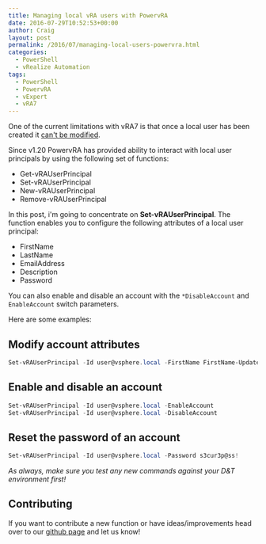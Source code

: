 ```yaml
---
title: Managing local vRA users with PowervRA
date: 2016-07-29T10:52:53+00:00
author: Craig
layout: post
permalink: /2016/07/managing-local-users-powervra.html
categories:
  - PowerShell
  - vRealize Automation
tags:
  - PowerShell
  - PowervRA
  - vExpert
  - vRA7
---
```

One of the current limitations with vRA7 is that once a local user has been created it [can't be modified](https://kb.vmware.com/selfservice/microsites/search.do?language=en_US&cmd=displayKC&externalId=2145439).

Since v1.20 PowervRA has provided ability to interact with local user principals by using the following set of functions:

* Get-vRAUserPrincipal
* Set-vRAUserPrincipal
* New-vRAUserPrincipal
* Remove-vRAUserPrincipal

<!--more-->

In this post, i'm going to concentrate on **Set-vRAUserPrincipal**. The function enables you to configure the following attributes of a local user principal:

* FirstName
* LastName
* EmailAddress
* Description
* Password

You can also enable and disable an account with the `*DisableAccount` and `EnableAccount` switch parameters.

Here are some examples:

## Modify account attributes

```PowerShell
Set-vRAUserPrincipal -Id user@vsphere.local -FirstName FirstName-Updated -LastName LastName-Updated -EmailAddress userupdated@vsphere.local -Description Description-Updated
```

## Enable and disable an account

```PowerShell
Set-vRAUserPrincipal -Id user@vsphere.local -EnableAccount
Set-vRAUserPrincipal -Id user@vsphere.local -DisableAccount
```

## Reset the password of an account

```PowerShell
Set-vRAUserPrincipal -Id user@vsphere.local -Password s3cur3p@ss!
```

*As always, make sure you test any new commands against your D&T environment first!*

## Contributing

If you want to contribute a new function or have ideas/improvements head over to our [github page](https://github.com/jakkulabs/PowervRA/) and let us know!
